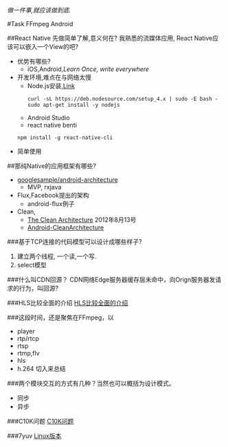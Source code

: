 *做一件事,就应该做到底.*

#Task
FFmpeg
Android

##React Native
先做简单了解,意义何在?
我熟悉的流媒体应用, React Native应该可以嵌入一个View的吧?
* 优势有哪些?
  * iOS,Android,*Learn Once, write everywhere*
* 开发环境,难点在与网络太慢
  * Node.js安装,[Link](https://nodejs.org/en/download/package-manager/#debian-and-ubuntu-based-linux-distributions)
    ```shell
    curl -sL https://deb.nodesource.com/setup_4.x | sudo -E bash -
    sudo apt-get install -y nodejs
    ```
  * Android Studio
  * react native benti
  ```
  npm install -g react-native-cli
  ```
* 简单使用

##那纯Native的应用框架有哪些?
* [googlesample/android-architecture](https://github.com/googlesamples/android-architecture.git)
  * MVP, rxjava
* Flux,Facebook提出的架构
  * android-flux例子
* Clean,
  * [The Clean Architecture](https://8thlight.com/blog/uncle-bob/2012/08/13/the-clean-architecture.html) 2012年8月13号
  * [Android-CleanArchitecture](https://github.com/android10/Android-CleanArchitecture)

###基于TCP连接的代码模型可以设计成哪些样子?
  1. 建立两个线程, 一个读,一个写.
  2. select模型

###什么叫CDN回源？
CDN网络Edge服务器缓存层未命中，向Orign服务器发请求的行为，叫回源?

###HLS比较全面的介绍
[HLS比较全面的介绍](http://yangchao0033.github.io/blog/2016/01/29/hls-1/)

###这段时间，还是聚焦在FFmpeg，以
* player
* rtp/rtcp
* rtsp
* rtmp,flv
* hls
* h.264
切入来总结

###两个模块交互的方式有几种？当然也可以概括为设计模式。
* 同步
* 异步

###C10K问题
[C10K问题](http://www.kegel.com/c10k.html)

###7yuv
[Linux版本](http://datahammer.de/7yuv_2.5_amd64.tar.gz)

